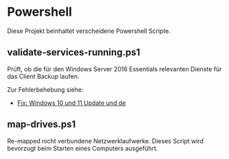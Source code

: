 # Powershell

Diese Projekt beinhaltet verscheidene Powershell Scripte.

## validate-services-running.ps1

Prüft, ob die für den Windows Server 2016 Essentials relevanten Dienste für das
Client Backup laufen.

Zur Fehlerbehebung siehe:

* [Fix: Windows 10 und 11 Update und de](https://sbsland.me/2022/10/03/windows-10-update-1903-und-der-essentials-connector-fix/)

## map-drives.ps1

Re-mapped nicht verbundene Netzwerklaufwerke. Dieses Script wird bevorzugt
beim Starten eines Computers ausgeführt.
